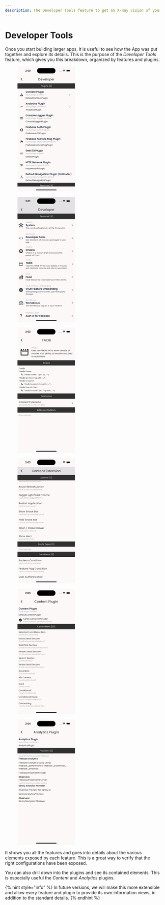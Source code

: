 ```yaml
---
description: The Developer Tools feature to get an X-Ray vision of your App
---
```


# Developer Tools

Once you start building larger apps, it is useful to see how the App was put together and explore its details. This is the purpose of the _Developer Tools_ feature, which gives you this breakdown, organized by features and plugins.

<div>

<figure><img src="../.gitbook/assets/image (16).png" alt="" width="188"><figcaption></figcaption></figure>

 

<figure><img src="../.gitbook/assets/image (17).png" alt="" width="188"><figcaption></figcaption></figure>

 

<figure><img src="../.gitbook/assets/image (18).png" alt="" width="188"><figcaption></figcaption></figure>

 

<figure><img src="../.gitbook/assets/image (19).png" alt="" width="188"><figcaption></figcaption></figure>

 

<figure><img src="../.gitbook/assets/image (20).png" alt="" width="188"><figcaption></figcaption></figure>

 

<figure><img src="../.gitbook/assets/image (21).png" alt="" width="188"><figcaption></figcaption></figure>

</div>

It shows you all the features and goes into details about the various elements exposed by each feature.  This is a great way to verify that the right configurations have been exposed.

You can also drill down into the plugins and see its contained elements. This is especially useful the _Content_ and _Analytics_ plugins.

{% hint style="info" %}
In future versions, we will make this more extensible and allow every feature and plugin to provide its own information views, in addition to the standard details.
{% endhint %}

